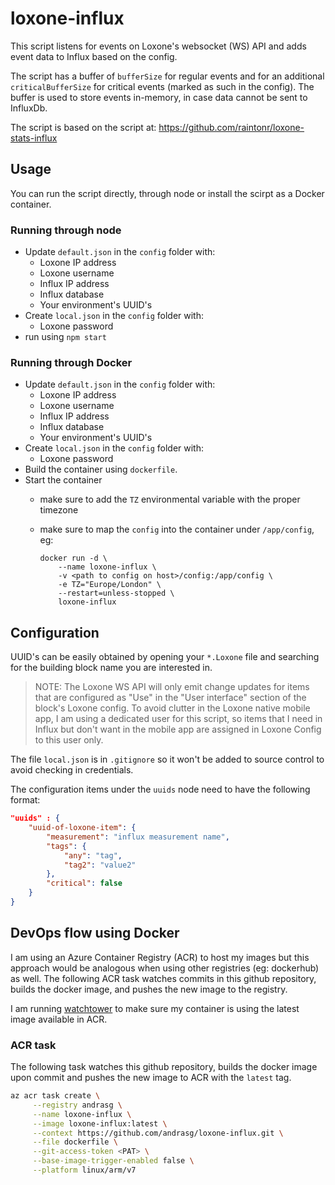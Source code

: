 # loxone-influx

This script listens for events on Loxone's websocket (WS) API and adds event data to Influx based on the config.

The script has a buffer of `bufferSize` for regular events and for an additional `criticalBufferSize` for critical events (marked as such in the config). The buffer is used to store events in-memory, in case data cannot be sent to InfluxDb.

The script is based on the script at: https://github.com/raintonr/loxone-stats-influx

## Usage

You can run the script directly, through node or install the scirpt as a Docker container.

### Running through node

- Update `default.json` in the `config` folder with:
  - Loxone IP address
  - Loxone username
  - Influx IP address
  - Influx database
  - Your environment's UUID's
- Create `local.json` in the `config` folder with:
  - Loxone password
- run using `npm start`

### Running through Docker

- Update `default.json` in the `config` folder with:
  - Loxone IP address
  - Loxone username
  - Influx IP address
  - Influx database
  - Your environment's UUID's
- Create `local.json` in the `config` folder with:
  - Loxone password
- Build the container using `dockerfile`.
- Start the container
  - make sure to add the `TZ` environmental variable with the proper timezone
  - make sure to map the `config` into the container under `/app/config`, eg:

    ```docker
    docker run -d \
        --name loxone-influx \
        -v <path to config on host>/config:/app/config \
        -e TZ="Europe/London" \
        --restart=unless-stopped \
        loxone-influx
    ```

## Configuration

UUID's can be easily obtained by opening your `*.Loxone` file and searching for the building block name you are interested in. 

>NOTE: The Loxone WS API will only emit change updates for items that are configured as "Use" in the "User interface" section of the block's Loxone config.
> To avoid clutter in the Loxone native mobile app, I am using a dedicated user for this script, so items that I need in Influx but don't want in the mobile app are assigned in Loxone Config to this user only.

The file `local.json` is in `.gitignore` so it won't be added to source control to avoid checking in credentials.

The configuration items under the `uuids` node need to have the following format:

```json
"uuids" : {
    "uuid-of-loxone-item": {
        "measurement": "influx measurement name",
        "tags": {
            "any": "tag",
            "tag2": "value2"
        },
        "critical": false
    }
}
```

## DevOps flow using Docker

I am using an Azure Container Registry (ACR) to host my images but this approach would be analogous when using other registries (eg: dockerhub) as well. The following ACR task watches commits in this github repository, builds the docker image, and pushes the new image to the registry.

I am running [watchtower](https://containrrr.github.io/watchtower/) to make sure my container is using the latest image available in ACR.

### ACR task

The following task watches this github repository, builds the docker image upon commit and pushes the new image to ACR with the `latest` tag.

```sh
az acr task create \
     --registry andrasg \
     --name loxone-influx \
     --image loxone-influx:latest \
     --context https://github.com/andrasg/loxone-influx.git \
     --file dockerfile \
     --git-access-token <PAT> \
     --base-image-trigger-enabled false \
     --platform linux/arm/v7
```
